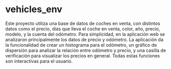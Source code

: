 # vehicles_env

Este proyecto utiliza una base de datos de coches en venta, con distintos datos como el precio, días que lleva el coche en venta, color, año, precio, modelo, y la cuenta del odómetro. Para simplicidad, en la aplicación web se analizaron principalmente los datos de precio y odómetro. La aplicación da la funcionalidad de crear un histograma para el odómetro, un gráfico de dispersión para analizar la relación entre odómetro y precio, y una casilla de verificación para visualizar los precios en general. Todas estas funciones son interactivas para el usuario.